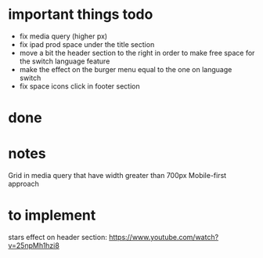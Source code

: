 # important things todo
- fix media query (higher px)
- fix ipad prod space under the title section
- move a bit the header section to the right in order to make free space for the switch language feature
- make the effect on the burger menu equal to the one on language switch
- fix space icons click in footer section

# done

# notes 
Grid in media query that have width greater than 700px
Mobile-first approach

# to implement
stars effect on header section: https://www.youtube.com/watch?v=25npMh1hzi8
